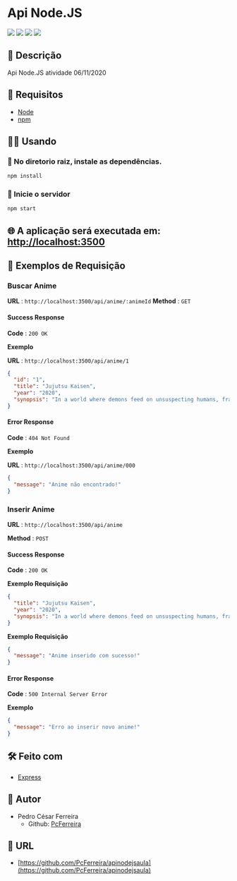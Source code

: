 Api Node.JS
============

![](https://img.shields.io/github/languages/count/PcFerreira/samplenodeAPI)
![](https://img.shields.io/github/last-commit/PcFerreira/samplenodeAPI)
![](https://img.shields.io/github/license/PcFerreira/samplenodeAPI)
![](https://img.shields.io/github/repo-size/PcFerreira/samplenodeAPI)

## 📝 Descrição

Api Node.JS atividade 06/11/2020

## 📄 Requisitos 

- [Node](https://nodejs.org/)
- [npm](https://www.npmjs.com)

## 👨‍💻 Usando
### 🚩 No diretorio raiz, instale as dependências.

```bash
npm install
```
### 📡 Inicie o servidor
```bash
npm start
```


## 🌐 A aplicação será executada em: [http://localhost:3500](http://localhost:3500)




## 🔎 Exemplos de Requisição 

### Buscar Anime

**URL** : `http://localhost:3500/api/anime/:animeId`
**Method** : `GET`

#### Success Response

**Code** : `200 OK`

**Exemplo**

**URL** : `http://localhost:3500/api/anime/1`

```json
{
  "id": "1",
  "title": "Jujutsu Kaisen",
  "year": "2020",
  "synopsis": "In a world where demons feed on unsuspecting humans, fragments of the legendary and feared demon Ryoumen Sukuna were lost and scattered about. Should any demon consume Sukuna's body parts, the power they gain could destroy the world as we know it. Fortunately, there exists a mysterious school of Jujutsu Sorcerers who exist to protect the precarious existence of the living from the undead!"
}
```
#### Error Response
**Code** : `404 Not Found`

**Exemplo**

**URL** : `http://localhost:3500/api/anime/000`

```json
{
  "message": "Anime não encontrado!"
}
```

### Inserir Anime

**URL** : `http://localhost:3500/api/anime`

**Method** : `POST`

#### Success Response

**Code** : `200 OK`

**Exemplo Requisição**

```json
{
  "title": "Jujutsu Kaisen",
  "year": "2020",
  "synopsis": "In a world where demons feed on unsuspecting humans, fragments of the legendary and feared demon Ryoumen Sukuna were lost and scattered about. Should any demon consume Sukuna's body parts, the power they gain could destroy the world as we know it. Fortunately, there exists a mysterious school of Jujutsu Sorcerers who exist to protect the precarious existence of the living from the undead!"
}
```

**Exemplo Requisição**
```json
{
  "message": "Anime inserido com sucesso!"
}
```


#### Error Response
**Code** : `500 Internal Server Error`

**Exemplo**


```json
{
  "message": "Erro ao inserir novo anime!"
}
```





## 🛠 Feito com

- [Express](https://expressjs.com/)


## 👥 Autor
- Pedro César Ferreira
  - Github: [PcFerreira](https://github.com/PcFerreira)


## 📍 URL

- [https://github.com/PcFerreira/apinodejsaula](https://github.com/PcFerreira/apinodejsaula)
